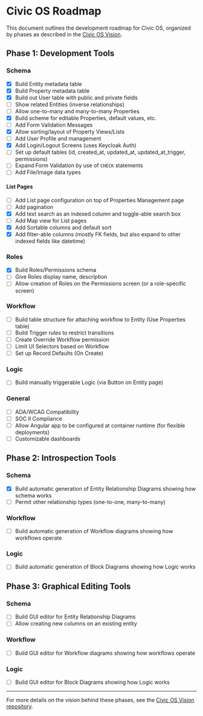 # Civic OS Roadmap

This document outlines the development roadmap for Civic OS, organized by phases as described in the [Civic OS Vision](https://github.com/civic-os/vision).

## Phase 1: Development Tools

### Schema
- [x] Build Entity metadata table
- [x] Build Property metadata table
- [x] Build out User table with public and private fields
- [ ] Show related Entities (inverse relationships)
- [ ] Allow one-to-many and many-to-many Properties
- [x] Build scheme for editable Properties, default values, etc.
- [ ] Add Form Validation Messages
- [x] Allow sorting/layout of Property Views/Lists
- [ ] Add User Profile and management
- [x] Add Login/Logout Screens (uses Keycloak Auth)
- [ ] Set up default tables (id, created_at, updated_at, updated_at_trigger, permissions)
- [ ] Expand Form Validation by use of `CHECK` statements
- [ ] Add File/Image data types

#### List Pages
- [ ] Add List page configuration on top of Properties Management page
- [ ] Add pagination
- [x] Add text search as an indexed column and toggle-able search box
- [ ] Add Map view for List pages
- [x] Add Sortable columns and default sort
- [x] Add filter-able columns (mostly FK fields, but also expand to other indexed fields like datetime)

### Roles
- [x] Build Roles/Permissions schema
- [ ] Give Roles display name, description
- [ ] Allow creation of Roles on the Permissions screen (or a role-specific screen)

### Workflow
- [ ] Build table structure for attaching workflow to Entity (Use Properties table)
- [ ] Build Trigger rules to restrict transitions
- [ ] Create Override Workflow permission
- [ ] Limit UI Selectors based on Workflow
- [ ] Set up Record Defaults (On Create)

### Logic
- [ ] Build manually triggerable Logic (via Button on Entity page)

### General
- [ ] ADA/WCAG Compatibility
- [ ] SOC II Compliance
- [ ] Allow Angular app to be configured at container runtime (for flexible deployments)
- [ ] Customizable dashboards

## Phase 2: Introspection Tools

### Schema
- [x] Build automatic generation of Entity Relationship Diagrams showing how schema works
- [ ] Permit other relationship types (one-to-one, many-to-many)

### Workflow
- [ ] Build automatic generation of Workflow diagrams showing how workflows operate

### Logic
- [ ] Build automatic generation of Block Diagrams showing how Logic works

## Phase 3: Graphical Editing Tools

### Schema
- [ ] Build GUI editor for Entity Relationship Diagrams
- [ ] Allow creating new columns on an existing entity

### Workflow
- [ ] Build GUI editor for Workflow diagrams showing how workflows operate

### Logic
- [ ] Build GUI editor for Block Diagrams showing how Logic works

---

For more details on the vision behind these phases, see the [Civic OS Vision repository](https://github.com/civic-os/vision).
